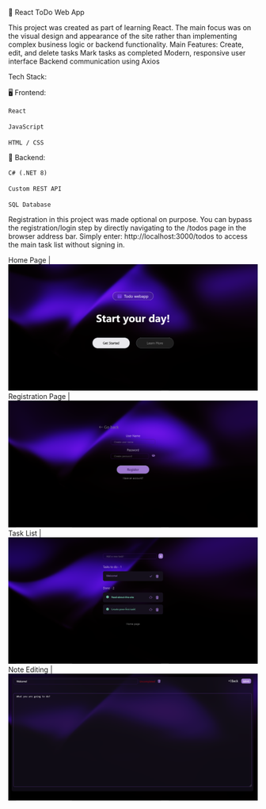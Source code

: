 📝 React ToDo Web App

This project was created as part of learning React. The main focus was on the visual design and appearance of the site rather than implementing complex business logic or backend functionality.
Main Features:
  Create, edit, and delete tasks
  Mark tasks as completed
  Modern, responsive user interface
  Backend communication using Axios

Tech Stack:

🖥️ Frontend:

    React
    
    JavaScript
    
    HTML / CSS

🔧 Backend:

    C# (.NET 8)
    
    Custom REST API
    
    SQL Database

Registration in this project was made optional on purpose. You can bypass the registration/login step by directly navigating to the /todos page in the browser address bar.
Simply enter: http://localhost:3000/todos to access the main task list without signing in.

Home Page | ![](screenshots/home_page.png)
Registration Page | ![](screenshots/reg_page.png)
Task List | ![](screenshots/todos_page.png)
Note Editing | ![](screenshots/todoNote_page.png)
